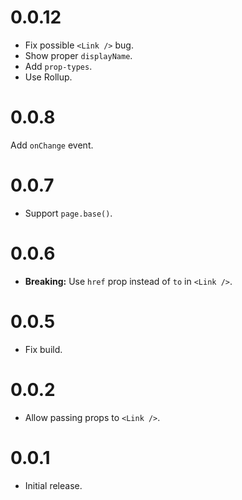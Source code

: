# 0.0.12

- Fix possible `<Link />` bug.
- Show proper `displayName`.
- Add `prop-types`.
- Use Rollup.

# 0.0.8

Add `onChange` event.

# 0.0.7

- Support `page.base()`.

# 0.0.6

- **Breaking:** Use `href` prop instead of `to` in `<Link />`.

# 0.0.5

- Fix build.

# 0.0.2

- Allow passing props to `<Link />`.

# 0.0.1

- Initial release.
